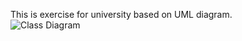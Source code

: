 This is exercise for university based on UML diagram.  
![Class Diagram](http://www.plantuml.com/plantuml/proxy?src=https://raw.githubusercontent.com/KacperSmolec/OOP-PHP/main/UML/diagram.puml)
